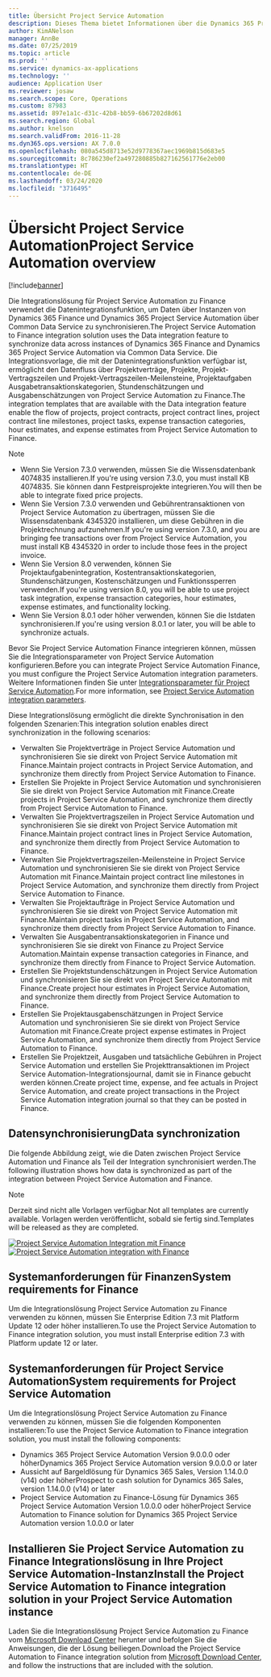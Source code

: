 ```yaml
---
title: Übersicht Project Service Automation
description: Dieses Thema bietet Informationen über die Dynamics 365 Project Service Automation zu Dynamics 365 Finance Integrationslösung.
author: KimANelson
manager: AnnBe
ms.date: 07/25/2019
ms.topic: article
ms.prod: ''
ms.service: dynamics-ax-applications
ms.technology: ''
audience: Application User
ms.reviewer: josaw
ms.search.scope: Core, Operations
ms.custom: 87983
ms.assetid: 897e1a1c-d31c-42b8-bb59-6b67202d8d61
ms.search.region: Global
ms.author: knelson
ms.search.validFrom: 2016-11-28
ms.dyn365.ops.version: AX 7.0.0
ms.openlocfilehash: 080a545d8713e52d9778367aec1969b815d683e5
ms.sourcegitcommit: 8c786230ef2a497280885b827162561776e2eb00
ms.translationtype: HT
ms.contentlocale: de-DE
ms.lasthandoff: 03/24/2020
ms.locfileid: "3716495"
---
```

# <a name="project-service-automation-overview"></a><span data-ttu-id="8ed27-103">Übersicht Project Service Automation</span><span class="sxs-lookup"><span data-stu-id="8ed27-103">Project Service Automation overview</span></span>

[!include[banner](../includes/banner.md)]

<span data-ttu-id="8ed27-104">Die Integrationslösung für Project Service Automation zu Finance verwendet die Datenintegrationsfunktion, um Daten über Instanzen von Dynamics 365 Finance und Dynamics 365 Project Service Automation über Common Data Service zu synchronisieren.</span><span class="sxs-lookup"><span data-stu-id="8ed27-104">The Project Service Automation to Finance integration solution uses the Data integration feature to synchronize data across instances of Dynamics 365 Finance and Dynamics 365 Project Service Automation via Common Data Service.</span></span> <span data-ttu-id="8ed27-105">Die Integrationsvorlage, die mit der Datenintegrationsfunktion verfügbar ist, ermöglicht den Datenfluss über Projektverträge, Projekte, Projekt-Vertragszeilen und Projekt-Vertragszeilen-Meilensteine, Projektaufgaben Ausgabetransaktionskategorien, Stundenschätzungen und Ausgabenschätzungen von Project Service Automation zu Finance.</span><span class="sxs-lookup"><span data-stu-id="8ed27-105">The integration templates that are available with the Data integration feature enable the flow of projects, project contracts, project contract lines, project contract line milestones, project tasks, expense transaction categories, hour estimates, and expense estimates from Project Service Automation to Finance.</span></span>

> [!NOTE]
> - <span data-ttu-id="8ed27-106">Wenn Sie Version 7.3.0 verwenden, müssen Sie die Wissensdatenbank 4074835 installieren.</span><span class="sxs-lookup"><span data-stu-id="8ed27-106">If you're using version 7.3.0, you must install KB 4074835.</span></span> <span data-ttu-id="8ed27-107">Sie können dann Festpreisprojekte integrieren.</span><span class="sxs-lookup"><span data-stu-id="8ed27-107">You will then be able to integrate fixed price projects.</span></span>
> - <span data-ttu-id="8ed27-108">Wenn Sie Version 7.3.0 verwenden und Gebührentransaktionen von Project Service Automation zu übertragen, müssen Sie die Wissensdatenbank 4345320 installieren, um diese Gebühren in die Projektrechnung aufzunehmen.</span><span class="sxs-lookup"><span data-stu-id="8ed27-108">If you're using version 7.3.0, and you are bringing fee transactions over from Project Service Automation, you must install KB 4345320 in order to include those fees in the project invoice.</span></span>
> - <span data-ttu-id="8ed27-109">Wenn Sie Version 8.0 verwenden, können Sie Projektaufgabenintegration, Kostentransaktionskategorien, Stundenschätzungen, Kostenschätzungen und Funktionssperren verwenden.</span><span class="sxs-lookup"><span data-stu-id="8ed27-109">If you're using version 8.0, you will be able to use project task integration, expense transaction categories, hour estimates, expense estimates, and functionality locking.</span></span>
> - <span data-ttu-id="8ed27-110">Wenn Sie Version 8.0.1 oder höher verwenden, können Sie die Istdaten synchronisieren.</span><span class="sxs-lookup"><span data-stu-id="8ed27-110">If you're using version 8.0.1 or later, you will be able to synchronize actuals.</span></span>

<span data-ttu-id="8ed27-111">Bevor Sie Project Service Automation Finance integrieren können, müssen Sie die Integrationsparameter von Project Service Automation konfigurieren.</span><span class="sxs-lookup"><span data-stu-id="8ed27-111">Before you can integrate Project Service Automation Finance, you must configure the Project Service Automation integration parameters.</span></span> <span data-ttu-id="8ed27-112">Weitere Informationen finden Sie unter [Integrationsparameter für Project Service Automation](PSA-parameters.md).</span><span class="sxs-lookup"><span data-stu-id="8ed27-112">For more information, see [Project Service Automation integration parameters](PSA-parameters.md).</span></span>

<span data-ttu-id="8ed27-113">Diese Integrationslösung ermöglicht die direkte Synchronisation in den folgenden Szenarien:</span><span class="sxs-lookup"><span data-stu-id="8ed27-113">This integration solution enables direct synchronization in the following scenarios:</span></span>

- <span data-ttu-id="8ed27-114">Verwalten Sie Projektverträge in Project Service Automation und synchronisieren Sie sie direkt von Project Service Automation mit Finance.</span><span class="sxs-lookup"><span data-stu-id="8ed27-114">Maintain project contracts in Project Service Automation, and synchronize them directly from Project Service Automation to Finance.</span></span>
- <span data-ttu-id="8ed27-115">Erstellen Sie Projekte in Project Service Automation und synchronisieren Sie sie direkt von Project Service Automation mit Finance.</span><span class="sxs-lookup"><span data-stu-id="8ed27-115">Create projects in Project Service Automation, and synchronize them directly from Project Service Automation to Finance.</span></span>
- <span data-ttu-id="8ed27-116">Verwalten Sie Projektvertragszeilen in Project Service Automation und synchronisieren Sie sie direkt von Project Service Automation mit Finance.</span><span class="sxs-lookup"><span data-stu-id="8ed27-116">Maintain project contract lines in Project Service Automation, and synchronize them directly from Project Service Automation to Finance.</span></span>
- <span data-ttu-id="8ed27-117">Verwalten Sie Projektvertragszeilen-Meilensteine in Project Service Automation und synchronisieren Sie sie direkt von Project Service Automation mit Finance.</span><span class="sxs-lookup"><span data-stu-id="8ed27-117">Maintain project contract line milestones in Project Service Automation, and synchronize them directly from Project Service Automation to Finance.</span></span>
- <span data-ttu-id="8ed27-118">Verwalten Sie Projektaufträge in Project Service Automation und synchronisieren Sie sie direkt von Project Service Automation mit Finance.</span><span class="sxs-lookup"><span data-stu-id="8ed27-118">Maintain project tasks in Project Service Automation, and synchronize them directly from Project Service Automation to Finance.</span></span>
- <span data-ttu-id="8ed27-119">Verwalten Sie Ausgabentransaktionskategorien in Finance und synchronisieren Sie sie direkt von Finance zu Project Service Automation.</span><span class="sxs-lookup"><span data-stu-id="8ed27-119">Maintain expense transaction categories in Finance, and synchronize them directly from Finance to Project Service Automation.</span></span>
- <span data-ttu-id="8ed27-120">Erstellen Sie Projektstundenschätzungen in Project Service Automation und synchronisieren Sie sie direkt von Project Service Automation mit Finance.</span><span class="sxs-lookup"><span data-stu-id="8ed27-120">Create project hour estimates in Project Service Automation, and synchronize them directly from Project Service Automation to Finance.</span></span>
- <span data-ttu-id="8ed27-121">Erstellen Sie Projektausgabenschätzungen in Project Service Automation und synchronisieren Sie sie direkt von Project Service Automation mit Finance.</span><span class="sxs-lookup"><span data-stu-id="8ed27-121">Create project expense estimates in Project Service Automation, and synchronize them directly from Project Service Automation to Finance.</span></span>
- <span data-ttu-id="8ed27-122">Erstellen Sie Projektzeit, Ausgaben und tatsächliche Gebühren in Project Service Automation und erstellen Sie Projekttransaktionen im Project Service Automation-Integrationsjournal, damit sie in Finance gebucht werden können.</span><span class="sxs-lookup"><span data-stu-id="8ed27-122">Create project time, expense, and fee actuals in Project Service Automation, and create project transactions in the Project Service Automation integration journal so that they can be posted in Finance.</span></span>

## <a name="data-synchronization"></a><span data-ttu-id="8ed27-123">Datensynchronisierung</span><span class="sxs-lookup"><span data-stu-id="8ed27-123">Data synchronization</span></span>

<span data-ttu-id="8ed27-124">Die folgende Abbildung zeigt, wie die Daten zwischen Project Service Automation und Finance als Teil der Integration synchronisiert werden.</span><span class="sxs-lookup"><span data-stu-id="8ed27-124">The following illustration shows how data is synchronized as part of the integration between Project Service Automation and Finance.</span></span>

> [!NOTE]
> <span data-ttu-id="8ed27-125">Derzeit sind nicht alle Vorlagen verfügbar.</span><span class="sxs-lookup"><span data-stu-id="8ed27-125">Not all templates are currently available.</span></span> <span data-ttu-id="8ed27-126">Vorlagen werden veröffentlicht, sobald sie fertig sind.</span><span class="sxs-lookup"><span data-stu-id="8ed27-126">Templates will be released as they are completed.</span></span>

<span data-ttu-id="8ed27-127">[![Project Service Automation Integration mit Finance](./media/PSA-integration.png)](./media/PSA-integration.png)</span><span class="sxs-lookup"><span data-stu-id="8ed27-127">[![Project Service Automation integration with Finance](./media/PSA-integration.png)](./media/PSA-integration.png)</span></span>

## <a name="system-requirements-for-finance"></a><span data-ttu-id="8ed27-128">Systemanforderungen für Finanzen</span><span class="sxs-lookup"><span data-stu-id="8ed27-128">System requirements for Finance</span></span>

<span data-ttu-id="8ed27-129">Um die Integrationslösung Project Service Automation zu Finance verwenden zu können, müssen Sie Enterprise Edition 7.3 mit Platform Update 12 oder höher installieren.</span><span class="sxs-lookup"><span data-stu-id="8ed27-129">To use the Project Service Automation to Finance integration solution, you must install Enterprise edition 7.3 with Platform update 12 or later.</span></span>

## <a name="system-requirements-for-project-service-automation"></a><span data-ttu-id="8ed27-130">Systemanforderungen für Project Service Automation</span><span class="sxs-lookup"><span data-stu-id="8ed27-130">System requirements for Project Service Automation</span></span>

<span data-ttu-id="8ed27-131">Um die Integrationslösung Project Service Automation zu Finance verwenden zu können, müssen Sie die folgenden Komponenten installieren:</span><span class="sxs-lookup"><span data-stu-id="8ed27-131">To use the Project Service Automation to Finance integration solution, you must install the following components:</span></span>

- <span data-ttu-id="8ed27-132">Dynamics 365 Project Service Automation Version 9.0.0.0 oder höher</span><span class="sxs-lookup"><span data-stu-id="8ed27-132">Dynamics 365 Project Service Automation version 9.0.0.0 or later</span></span>
- <span data-ttu-id="8ed27-133">Aussicht auf Bargeldlösung für Dynamics 365 Sales, Version 1.14.0.0 (v14) oder höher</span><span class="sxs-lookup"><span data-stu-id="8ed27-133">Prospect to cash solution for Dynamics 365 Sales, version 1.14.0.0 (v14) or later</span></span>
- <span data-ttu-id="8ed27-134">Project Service Automation zu Finance-Lösung für Dynamics 365 Project Service Automation Version 1.0.0.0 oder höher</span><span class="sxs-lookup"><span data-stu-id="8ed27-134">Project Service Automation to Finance solution for Dynamics 365 Project Service Automation version 1.0.0.0 or later</span></span>

## <a name="install-the-project-service-automation-to-finance-integration-solution-in-your-project-service-automation-instance"></a><span data-ttu-id="8ed27-135">Installieren Sie Project Service Automation zu Finance Integrationslösung in Ihre Project Service Automation-Instanz</span><span class="sxs-lookup"><span data-stu-id="8ed27-135">Install the Project Service Automation to Finance integration solution in your Project Service Automation instance</span></span>

<span data-ttu-id="8ed27-136">Laden Sie die Integrationslösung Project Service Automation zu Finance vom [Microsoft Download Center](https://www.microsoft.com/download/details.aspx?id=57016) herunter und befolgen Sie die Anweisungen, die der Lösung beiliegen.</span><span class="sxs-lookup"><span data-stu-id="8ed27-136">Download the Project Service Automation to Finance integration solution from [Microsoft Download Center](https://www.microsoft.com/download/details.aspx?id=57016), and follow the instructions that are included with the solution.</span></span>
